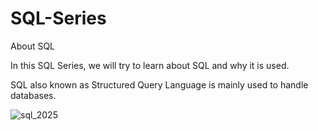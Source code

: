 # SQL-Series
About SQL


In this SQL Series, we will try to learn about SQL and why it is used.

SQL also known as Structured Query Language is mainly used to handle databases.



![sql_2025](https://github.com/user-attachments/assets/2a9036e4-1265-4976-82b6-dd6c514bdcaf)


